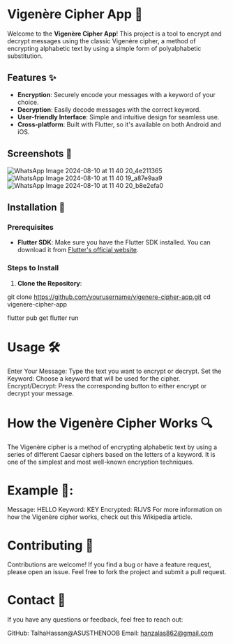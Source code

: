 # Vigenère Cipher App 🔐

Welcome to the **Vigenère Cipher App**! This project is a tool to encrypt and decrypt messages using the classic Vigenère cipher, a method of encrypting alphabetic text by using a simple form of polyalphabetic substitution.

## Features ✨

- **Encryption**: Securely encode your messages with a keyword of your choice.
- **Decryption**: Easily decode messages with the correct keyword.
- **User-friendly Interface**: Simple and intuitive design for seamless use.
- **Cross-platform**: Built with Flutter, so it's available on both Android and iOS.

## Screenshots 📱

![WhatsApp Image 2024-08-10 at 11 40 20_4e211365](https://github.com/user-attachments/assets/02a0c5ee-fee0-49bc-a5f5-8f065693b45c)
![WhatsApp Image 2024-08-10 at 11 40 19_a87e9aa9](https://github.com/user-attachments/assets/d6b90e18-eb38-4656-b095-f549afba774a)
![WhatsApp Image 2024-08-10 at 11 40 20_b8e2efa0](https://github.com/user-attachments/assets/4257bd9a-242c-4d95-aeff-fb79e3954cad)


## Installation 🚀

### Prerequisites

- **Flutter SDK**: Make sure you have the Flutter SDK installed. You can download it from [Flutter's official website](https://flutter.dev/docs/get-started/install).

### Steps to Install

1. **Clone the Repository**:
   
 git clone https://github.com/yourusername/vigenere-cipher-app.git
 cd vigenere-cipher-app

 flutter pub get
 flutter run
# Usage 🛠️
Enter Your Message: Type the text you want to encrypt or decrypt.
Set the Keyword: Choose a keyword that will be used for the cipher.
Encrypt/Decrypt: Press the corresponding button to either encrypt or decrypt your message.
# How the Vigenère Cipher Works 🔍
The Vigenère cipher is a method of encrypting alphabetic text by using a series of different Caesar ciphers based on the letters of a keyword. It is one of the simplest and most well-known encryption techniques.

# Example 💫:
Message: HELLO
Keyword: KEY
Encrypted: RIJVS
For more information on how the Vigenère cipher works, check out this Wikipedia article.

# Contributing 🤝
Contributions are welcome! If you find a bug or have a feature request, please open an issue. Feel free to fork the project and submit a pull request.

# Contact 📧
If you have any questions or feedback, feel free to reach out:

GitHub: TalhaHassan@ASUSTHENOOB
Email: hanzalas862@gmail.com
